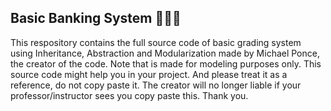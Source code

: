 ## Basic Banking System :rocket::rocket::rocket:

This respository contains the full source code of basic grading system using Inheritance, Abstraction and Modularization made by Michael Ponce, the creator of the code.
Note that is made for modeling purposes only.
This source code might help you in your project. And please treat it as a reference, do not copy paste it. The
creator will no longer liable if your professor/instructor sees you copy paste this. Thank you.
